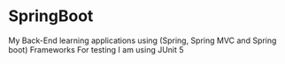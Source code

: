 # SpringBoot
My Back-End learning applications using (Spring, Spring MVC and Spring boot) Frameworks
For testing I am using JUnit 5
